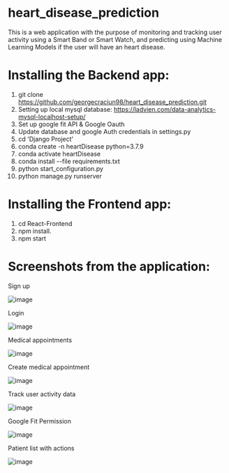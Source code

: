 # heart_disease_prediction

This is a web application with the purpose of monitoring and tracking user activity using a Smart Band or Smart Watch, and predicting using Machine Learning Models if
the user will have an heart disease.


# Installing the Backend app:
1.	git clone
https://github.com/georgecraciun98/heart_disease_prediction.git
2.  Setting up local mysql database: https://ladvien.com/data-analytics-mysql-localhost-setup/
3.  Set up google fit API & Google Oauth
4.  Update database and google Auth credentials in settings.py
5.  cd 'Django Project'
6.	conda create -n heartDisease python=3.7.9
7.	conda activate heartDisease
8.	conda install --file requirements.txt
9.	python start_configuration.py
10.	python manage.py runserver

# Installing the Frontend app:
1.	cd React-Frontend
2.	npm install.
3.	npm start

# Screenshots from the application:
Sign up

![image](https://user-images.githubusercontent.com/61500265/214033281-d082749a-93f3-4a41-8ae1-3e4165e56722.png)

Login

![image](https://user-images.githubusercontent.com/61500265/214033308-0fa2d64f-9cae-411b-8c22-18a6f817eb47.png)

Medical appointments

![image](https://user-images.githubusercontent.com/61500265/214033330-30adb4b1-3639-4600-9981-8ec769076a47.png)

Create medical appointment

![image](https://user-images.githubusercontent.com/61500265/214033359-138fe4f3-5437-4581-bfd6-7e7f9e169c00.png)

Track user activity data

![image](https://user-images.githubusercontent.com/61500265/214033373-6873c0a3-a49a-4200-84e5-1c0d4e69255f.png)

Google Fit Permission

![image](https://user-images.githubusercontent.com/61500265/214033391-4a5a5279-ced6-4803-b3b2-9d66fd28b153.png)

Patient list with actions

![image](https://user-images.githubusercontent.com/61500265/214033434-018da948-1869-4ed0-a581-5cd4f2482205.png)
